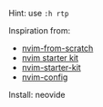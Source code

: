 Hint: use `:h rtp`

Inspiration from:
- [nvim-from-scratch](https://github.com/ngscheurich/nvim-from-scratch)
- [nvim starter kit](https://github.com/bcampolo/nvim-starter-kit/tree/v0.0.1)
- [nvim-starter-kit](https://github.com/bcampolo/nvim-starter-kit)
- [nvim-config](https://github.com/oyinbra/nvim-config)

Install:
neovide


